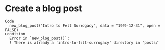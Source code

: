 # Create a blog post

    Code
      new_blog_post("Intro to Felt Surrogacy", data = "1999-12-31", open = FALSE)
    Condition
      Error in `new_blog_post()`:
      ! There is already a 'intro-to-felt-surrogacy' directory in 'posts/'

